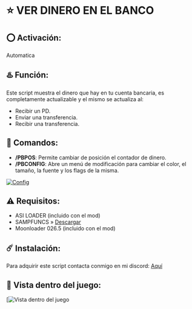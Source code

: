 # ⭐ VER DINERO EN EL BANCO

## ⭕ Activación:
Automatica

## ♨️ Función:
Este script muestra el dinero que hay en tu cuenta bancaria, es completamente actualizable y el mismo se actualiza al:
- Recibir un PD.
- Enviar una transferencia.
- Recibir una transferencia.

## 👾 Comandos:
- **/PBPOS**: Permite cambiar de posición el contador de dinero.
- **/PBCONFIG**: Abre un menú de modificación para cambiar el color, el tamaño, la fuente y los flags de la misma.

[![Config](https://media.discordapp.net/attachments/1098309006445007010/1099568323575943269/image.png?ex=66122fcd&is=65ffbacd&hm=8cd67da65d6f8205cf003e67af280750ef102d77c5fe5b183be6d33f3c145b96&format=webp&quality=lossless)](https://discord.com/users/717764929113030756)

## ⚠️ Requisitos:
- ASI LOADER (incluido con el mod)
- SAMPFUNCS » [Descargar](https://www.blast.hk/attachments/22939/)
- Moonloader 026.5 (incluido con el mod)

## ☄️ Instalación:
Para adquirir este script contacta conmigo en mi discord: [Aquí](https://discord.com/users/717764929113030756)

## 👀 Vista dentro del juego:
[![Vista dentro del juego](https://github.com/0x73616D/Ver-Dinero-En-El-Banco/assets/94794277/de2f6448-fa88-4ba7-9f40-c46a20a1a50d)
